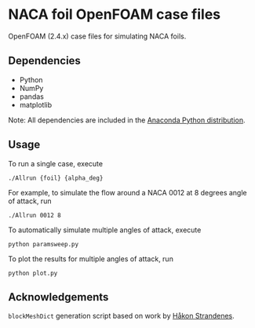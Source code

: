 # NACA foil OpenFOAM case files

OpenFOAM (2.4.x) case files for simulating NACA foils.

## Dependencies

* Python
* NumPy
* pandas
* matplotlib

Note: All dependencies are included in the
[Anaconda Python distribution](http://continuum.io/downloads).

## Usage

To run a single case, execute

    ./Allrun {foil} {alpha_deg}

For example, to simulate the flow around a NACA 0012 at 8 degrees angle
of attack, run

    ./Allrun 0012 8

To automatically simulate multiple angles of attack, execute

    python paramsweep.py

To plot the results for multiple angles of attack, run

    python plot.py

## Acknowledgements

`blockMeshDict` generation script based on work by
[Håkon Strandenes](https://www.hpc.ntnu.no/display/hpc/OpenFOAM+-+Airfoil+Calculations#OpenFOAM-AirfoilCalculations-3:Calculationofforcesandforcecoefficients).
